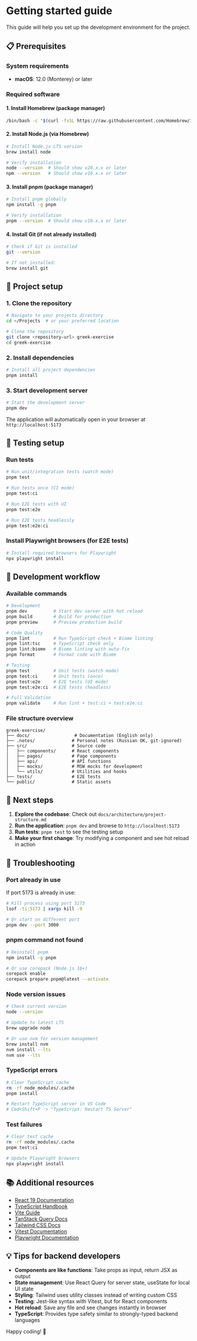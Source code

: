 # Getting started guide

This guide will help you set up the development environment for the project.

## 📋 Prerequisites

### System requirements

- **macOS**: 12.0 (Monterey) or later

### Required software

#### 1. Install Homebrew (package manager)

```bash
/bin/bash -c "$(curl -fsSL https://raw.githubusercontent.com/Homebrew/install/HEAD/install.sh)"
```

#### 2. Install Node.js (via Homebrew)

```bash
# Install Node.js LTS version
brew install node

# Verify installation
node --version  # Should show v20.x.x or later
npm --version   # Should show v10.x.x or later
```

#### 3. Install pnpm (package manager)

```bash
# Install pnpm globally
npm install -g pnpm

# Verify installation
pnpm --version  # Should show v10.x.x or later
```

#### 4. Install Git (if not already installed)

```bash
# Check if Git is installed
git --version

# If not installed:
brew install git
```

## 🚀 Project setup

### 1. Clone the repository

```bash
# Navigate to your projects directory
cd ~/Projects  # or your preferred location

# Clone the repository
git clone <repository-url> greek-exercise
cd greek-exercise
```

### 2. Install dependencies

```bash
# Install all project dependencies
pnpm install
```

### 3. Start development server

```bash
# Start the development server
pnpm dev
```

The application will automatically open in your browser at `http://localhost:5173`

## 🧪 Testing setup

### Run tests

```bash
# Run unit/integration tests (watch mode)
pnpm test

# Run tests once (CI mode)
pnpm test:ci

# Run E2E tests with UI
pnpm test:e2e

# Run E2E tests headlessly
pnpm test:e2e:ci
```

### Install Playwright browsers (for E2E tests)

```bash
# Install required browsers for Playwright
npx playwright install
```

## 🔧 Development workflow

### Available commands

```bash
# Development
pnpm dev          # Start dev server with hot reload
pnpm build        # Build for production
pnpm preview      # Preview production build

# Code Quality
pnpm lint         # Run TypeScript check + Biome linting
pnpm lint:tsc     # TypeScript check only
pnpm lint:biome   # Biome linting with auto-fix
pnpm format       # Format code with Biome

# Testing
pnpm test         # Unit tests (watch mode)
pnpm test:ci      # Unit tests (once)
pnpm test:e2e     # E2E tests (UI mode)
pnpm test:e2e:ci  # E2E tests (headless)

# Full Validation
pnpm validate     # Run lint + test:ci + test:e2e:ci
```

### File structure overview

```
greek-exercise/
├── docs/                 # Documentation (English only)
├── .notes/              # Personal notes (Russian OK, git-ignored)
├── src/                 # Source code
│   ├── components/      # React components
│   ├── pages/           # Page components
│   ├── api/             # API functions
│   ├── mocks/           # MSW mocks for development
│   └── utils/           # Utilities and hooks
├── tests/               # E2E tests
└── public/              # Static assets
```

## 🎯 Next steps

1. **Explore the codebase**: Check out `docs/architecture/project-structure.md`
2. **Run the application**: `pnpm dev` and browse to `http://localhost:5173`
3. **Run tests**: `pnpm test` to see the testing setup
4. **Make your first change**: Try modifying a component and see hot reload in action

## 🚨 Troubleshooting

### Port already in use

If port 5173 is already in use:

```bash
# Kill process using port 5173
lsof -ti:5173 | xargs kill -9

# Or start on different port
pnpm dev --port 3000
```

### pnpm command not found

```bash
# Reinstall pnpm
npm install -g pnpm

# Or use corepack (Node.js 16+)
corepack enable
corepack prepare pnpm@latest --activate
```

### Node version issues

```bash
# Check current version
node --version

# Update to latest LTS
brew upgrade node

# Or use nvm for version management
brew install nvm
nvm install --lts
nvm use --lts
```

### TypeScript errors

```bash
# Clear TypeScript cache
rm -rf node_modules/.cache
pnpm install

# Restart TypeScript server in VS Code
# Cmd+Shift+P -> "TypeScript: Restart TS Server"
```

### Test failures

```bash
# Clear test cache
rm -rf node_modules/.cache
pnpm test:ci

# Update Playwright browsers
npx playwright install
```

## 📚 Additional resources

- [React 19 Documentation](https://react.dev/)
- [TypeScript Handbook](https://www.typescriptlang.org/docs/)
- [Vite Guide](https://vitejs.dev/guide/)
- [TanStack Query Docs](https://tanstack.com/query/latest)
- [Tailwind CSS Docs](https://tailwindcss.com/docs)
- [Vitest Documentation](https://vitest.dev/)
- [Playwright Documentation](https://playwright.dev/)

## 💡 Tips for backend developers

- **Components are like functions**: Take props as input, return JSX as output
- **State management**: Use React Query for server state, useState for local UI state
- **Styling**: Tailwind uses utility classes instead of writing custom CSS
- **Testing**: Jest-like syntax with Vitest, but for React components
- **Hot reload**: Save any file and see changes instantly in browser
- **TypeScript**: Provides type safety similar to strongly-typed backend languages

Happy coding! 🎉
